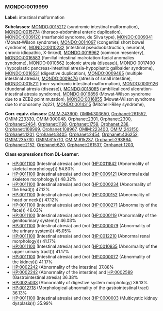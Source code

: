 
### [MONDO:0019999](http://purl.obolibrary.org/obo/MONDO_0019999)
**Label:** intestinal malformation

**Subclasses:** [MONDO:0015212](http://purl.obolibrary.org/obo/MONDO_0015212) (syndromic intestinal malformation), [MONDO:0015774](http://purl.obolibrary.org/obo/MONDO_0015774) (thoraco-abdominal enteric duplication), [MONDO:0009120](http://purl.obolibrary.org/obo/MONDO_0009120) (marfanoid syndrome, de Silva type), [MONDO:0009341](http://purl.obolibrary.org/obo/MONDO_0009341) (Mowat-Wilson syndrome), [MONDO:0014097](http://purl.obolibrary.org/obo/MONDO_0014097) (congenital short bowel syndrome), [MONDO:0010232](http://purl.obolibrary.org/obo/MONDO_0010232) (intestinal pseudoobstruction, neuronal, chronic idiopathic, X-linked), [MONDO:0018962](http://purl.obolibrary.org/obo/MONDO_0018962) (common mesentery), [MONDO:0016583](http://purl.obolibrary.org/obo/MONDO_0016583) (familial intestinal malrotation-facial anomalies syndrome), [MONDO:0010562](http://purl.obolibrary.org/obo/MONDO_0010562) (colonic atresia (disease)), [MONDO:0017400](http://purl.obolibrary.org/obo/MONDO_0017400) (hypoplastic pancreas-intestinal atresia-hypoplastic gallbalder syndrome), [MONDO:0016531](http://purl.obolibrary.org/obo/MONDO_0016531) (digestive duplication), [MONDO:0009465](http://purl.obolibrary.org/obo/MONDO_0009465) (multiple intestinal atresia), [MONDO:0009476](http://purl.obolibrary.org/obo/MONDO_0009476) (atresia of small intestine), [MONDO:0015211](http://purl.obolibrary.org/obo/MONDO_0015211) (non-syndromic intestinal malformation), [MONDO:0009126](http://purl.obolibrary.org/obo/MONDO_0009126) (duodenal atresia (disease)), [MONDO:0018085](http://purl.obolibrary.org/obo/MONDO_0018085) (umbilical cord ulceration-intestinal atresia syndrome), [MONDO:0016856](http://purl.obolibrary.org/obo/MONDO_0016856) (Mowat-Wilson syndrome due to a ZEB2 point mutation), [MONDO:0016855](http://purl.obolibrary.org/obo/MONDO_0016855) (Mowat-Wilson syndrome due to monosomy 2q22), [MONDO:0014315](http://purl.obolibrary.org/obo/MONDO_0014315) (Mitchell-Riley syndrome), 

**Corr. equiv. classes:** [OMIM:243600](http://purl.obolibrary.org/obo/OMIM_243600), [OMIM:303650](http://purl.obolibrary.org/obo/OMIM_303650), [Orphanet:261552](http://www.orpha.net/ORDO/Orphanet_261552), [OMIM:223330](http://purl.obolibrary.org/obo/OMIM_223330), [OMIM:300048](http://purl.obolibrary.org/obo/OMIM_300048), [Orphanet:2301](http://www.orpha.net/ORDO/Orphanet_2301), [Orphanet:2300](http://www.orpha.net/ORDO/Orphanet_2300), [Orphanet:2464](http://www.orpha.net/ORDO/Orphanet_2464), [Orphanet:1198](http://www.orpha.net/ORDO/Orphanet_1198), [Orphanet:1759](http://www.orpha.net/ORDO/Orphanet_1759), [Orphanet:238](http://www.orpha.net/ORDO/Orphanet_238), [Orphanet:108969](http://www.orpha.net/ORDO/Orphanet_108969), [Orphanet:108967](http://www.orpha.net/ORDO/Orphanet_108967), [OMIM:223400](http://purl.obolibrary.org/obo/OMIM_223400), [OMIM:243150](http://purl.obolibrary.org/obo/OMIM_243150), [Orphanet:1201](http://www.orpha.net/ORDO/Orphanet_1201), [Orphanet:3405](http://www.orpha.net/ORDO/Orphanet_3405), [Orphanet:2454](http://www.orpha.net/ORDO/Orphanet_2454), [Orphanet:436252](http://www.orpha.net/ORDO/Orphanet_436252), [OMIM:235730](http://purl.obolibrary.org/obo/OMIM_235730), [OMIM:615710](http://purl.obolibrary.org/obo/OMIM_615710), [OMIM:615237](http://purl.obolibrary.org/obo/OMIM_615237), [Orphanet:293864](http://www.orpha.net/ORDO/Orphanet_293864), [Orphanet:2152](http://www.orpha.net/ORDO/Orphanet_2152), [Orphanet:620](http://www.orpha.net/ORDO/Orphanet_620), [Orphanet:261537](http://www.orpha.net/ORDO/Orphanet_261537), [Orphanet:1203](http://www.orpha.net/ORDO/Orphanet_1203), 

**Class expressions from DL-Learner:**

- [HP:0011100](http://purl.obolibrary.org/obo/HP_0011100) (Intestinal atresia) and (not ([HP:0011842](http://purl.obolibrary.org/obo/HP_0011842) (Abnormality of skeletal morphology))) 54.80%
- [HP:0011100](http://purl.obolibrary.org/obo/HP_0011100) (Intestinal atresia) and (not ([HP:0009121](http://purl.obolibrary.org/obo/HP_0009121) (Abnormal axial skeleton morphology))) 48.32%
- [HP:0011100](http://purl.obolibrary.org/obo/HP_0011100) (Intestinal atresia) and (not ([HP:0000234](http://purl.obolibrary.org/obo/HP_0000234) (Abnormality of the head))) 47.12%
- [HP:0011100](http://purl.obolibrary.org/obo/HP_0011100) (Intestinal atresia) and (not ([HP:0000152](http://purl.obolibrary.org/obo/HP_0000152) (Abnormality of head or neck))) 47.12%
- [HP:0011100](http://purl.obolibrary.org/obo/HP_0011100) (Intestinal atresia) and (not ([HP:0000271](http://purl.obolibrary.org/obo/HP_0000271) (Abnormality of the face))) 46.03%
- [HP:0011100](http://purl.obolibrary.org/obo/HP_0011100) (Intestinal atresia) and (not ([HP:0000119](http://purl.obolibrary.org/obo/HP_0000119) (Abnormality of the genitourinary system))) 46.03%
- [HP:0011100](http://purl.obolibrary.org/obo/HP_0011100) (Intestinal atresia) and (not ([HP:0000079](http://purl.obolibrary.org/obo/HP_0000079) (Abnormality of the urinary system))) 45.05%
- [HP:0011100](http://purl.obolibrary.org/obo/HP_0011100) (Intestinal atresia) and (not ([HP:0012210](http://purl.obolibrary.org/obo/HP_0012210) (Abnormal renal morphology))) 41.17%
- [HP:0011100](http://purl.obolibrary.org/obo/HP_0011100) (Intestinal atresia) and (not ([HP:0010935](http://purl.obolibrary.org/obo/HP_0010935) (Abnormality of the upper urinary tract))) 41.17%
- [HP:0011100](http://purl.obolibrary.org/obo/HP_0011100) (Intestinal atresia) and (not ([HP:0000077](http://purl.obolibrary.org/obo/HP_0000077) (Abnormality of the kidney))) 41.17%
- [HP:0002242](http://purl.obolibrary.org/obo/HP_0002242) (Abnormality of the intestine) 37.88%
- [HP:0002242](http://purl.obolibrary.org/obo/HP_0002242) (Abnormality of the intestine) and [HP:0002589](http://purl.obolibrary.org/obo/HP_0002589) (Gastrointestinal atresia) 36.38%
- [HP:0025033](http://purl.obolibrary.org/obo/HP_0025033) (Abnormality of digestive system morphology) 36.13%
- [HP:0012718](http://purl.obolibrary.org/obo/HP_0012718) (Morphological abnormality of the gastrointestinal tract) 36.13%
- [HP:0011100](http://purl.obolibrary.org/obo/HP_0011100) (Intestinal atresia) and (not ([HP:0000003](http://purl.obolibrary.org/obo/HP_0000003) (Multicystic kidney dysplasia))) 35.99%


